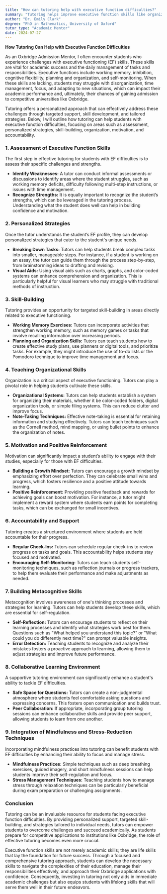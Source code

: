 ```yaml
---
title: "How can tutoring help with executive function difficulties?"
summary: "Tutoring helps improve executive function skills like organization and time management, enhancing academic performance and university admission chances."
author: "Dr. Emily Clark"
degree: "PhD in Mathematics, University of Oxford"
tutor_type: "Academic Mentor"
date: 2024-07-27
---
```


**How Tutoring Can Help with Executive Function Difficulties**

As an Oxbridge Admission Mentor, I often encounter students who experience challenges with executive functioning (EF) skills. These skills are vital for academic success and the daily management of tasks and responsibilities. Executive functions include working memory, inhibition, cognitive flexibility, planning and organization, and self-monitoring. When these skills are lacking, students may struggle with disorganization, time management, focus, and adapting to new situations, which can impact their academic performance and, ultimately, their chances of gaining admission to competitive universities like Oxbridge. 

Tutoring offers a personalized approach that can effectively address these challenges through targeted support, skill development, and tailored strategies. Below, I will outline how tutoring can help students with executive function difficulties, focusing on areas such as assessment, personalized strategies, skill-building, organization, motivation, and accountability.

### 1. Assessment of Executive Function Skills

The first step in effective tutoring for students with EF difficulties is to assess their specific challenges and strengths. 

- **Identify Weaknesses:** A tutor can conduct informal assessments or discussions to identify areas where the student struggles, such as working memory deficits, difficulty following multi-step instructions, or issues with time management.
- **Recognize Strengths:** It is equally important to recognize the student’s strengths, which can be leveraged in the tutoring process. Understanding what the student does well can help in building confidence and motivation.

### 2. Personalized Strategies

Once the tutor understands the student’s EF profile, they can develop personalized strategies that cater to the student's unique needs. 

- **Breaking Down Tasks:** Tutors can help students break complex tasks into smaller, manageable steps. For instance, if a student is working on an essay, the tutor can guide them through the process step-by-step, from brainstorming ideas to drafting and revising.
- **Visual Aids:** Using visual aids such as charts, graphs, and color-coded systems can enhance comprehension and organization. This is particularly helpful for visual learners who may struggle with traditional methods of instruction.

### 3. Skill-Building

Tutoring provides an opportunity for targeted skill-building in areas directly related to executive functioning. 

- **Working Memory Exercises:** Tutors can incorporate activities that strengthen working memory, such as memory games or tasks that involve recalling information over increasing periods.
- **Planning and Organization Skills:** Tutors can teach students how to create effective study plans, use planners or digital tools, and prioritize tasks. For example, they might introduce the use of to-do lists or the Pomodoro technique to improve time management and focus.

### 4. Teaching Organizational Skills

Organization is a critical aspect of executive functioning. Tutors can play a pivotal role in helping students cultivate these skills.

- **Organizational Systems:** Tutors can help students establish a system for organizing their materials, whether it be color-coded folders, digital organization tools, or simple filing systems. This can reduce clutter and improve focus.
- **Note-Taking Techniques:** Effective note-taking is essential for retaining information and studying effectively. Tutors can teach techniques such as the Cornell method, mind mapping, or using bullet points to enhance the organization of notes.

### 5. Motivation and Positive Reinforcement

Motivation can significantly impact a student’s ability to engage with their studies, especially for those with EF difficulties. 

- **Building a Growth Mindset:** Tutors can encourage a growth mindset by emphasizing effort over perfection. They can celebrate small wins and progress, which fosters resilience and a positive attitude towards learning.
- **Positive Reinforcement:** Providing positive feedback and rewards for achieving goals can boost motivation. For instance, a tutor might implement a reward system where students earn points for completing tasks, which can be exchanged for small incentives.

### 6. Accountability and Support

Tutoring creates a structured environment where students are held accountable for their progress.

- **Regular Check-Ins:** Tutors can schedule regular check-ins to review progress on tasks and goals. This accountability helps students stay focused and motivated.
- **Encouraging Self-Monitoring:** Tutors can teach students self-monitoring techniques, such as reflection journals or progress trackers, to help them evaluate their performance and make adjustments as needed.

### 7. Building Metacognitive Skills

Metacognition involves awareness of one's thinking processes and strategies for learning. Tutors can help students develop these skills, which are essential for self-regulation.

- **Self-Reflection:** Tutors can encourage students to reflect on their learning processes and identify what strategies work best for them. Questions such as "What helped you understand this topic?" or "What could you do differently next time?" can prompt valuable insights.
- **Error Detection:** Teaching students to recognize and analyze their mistakes fosters a proactive approach to learning, allowing them to adjust strategies and improve future performance.

### 8. Collaborative Learning Environment

A supportive tutoring environment can significantly enhance a student's ability to tackle EF difficulties.

- **Safe Space for Questions:** Tutors can create a non-judgmental atmosphere where students feel comfortable asking questions and expressing concerns. This fosters open communication and builds trust.
- **Peer Collaboration:** If appropriate, incorporating group tutoring sessions can enhance collaborative skills and provide peer support, allowing students to learn from one another.

### 9. Integration of Mindfulness and Stress-Reduction Techniques

Incorporating mindfulness practices into tutoring can benefit students with EF difficulties by enhancing their ability to focus and manage stress.

- **Mindfulness Practices:** Simple techniques such as deep breathing exercises, guided imagery, and short mindfulness sessions can help students improve their self-regulation and focus.
- **Stress Management Techniques:** Teaching students how to manage stress through relaxation techniques can be particularly beneficial during exam preparation or challenging assignments.

### Conclusion

Tutoring can be an invaluable resource for students facing executive function difficulties. By providing personalized support, targeted skill-building, and strategies tailored to individual needs, tutors can empower students to overcome challenges and succeed academically. As students prepare for competitive applications to institutions like Oxbridge, the role of effective tutoring becomes even more crucial. 

Executive function skills are not merely academic skills; they are life skills that lay the foundation for future success. Through a focused and comprehensive tutoring approach, students can develop the necessary skills to navigate the complexities of their education, manage their responsibilities effectively, and approach their Oxbridge applications with confidence. Consequently, investing in tutoring not only aids in immediate academic challenges but also equips students with lifelong skills that will serve them well in their future endeavors.
    